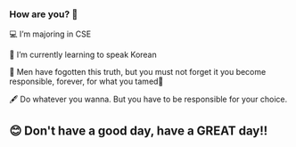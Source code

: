 ### How are you? 👋
💻 I’m majoring in CSE

🎈 I’m currently learning to speak Korean

🌟 Men have fogotten this truth, but you must not forget it you become responsible, forever, for what you tamed🌹

🖋️ Do whatever you wanna. But you have to be responsible for your choice.

## 😊 Don't have a good day, have a  GREAT day!! 

<!--
**WZNT-KimHyeJin/WZNT-KimHyeJin** is a ✨ _special_ ✨ repository because its `README.md` (this file) appears on your GitHub profile.


